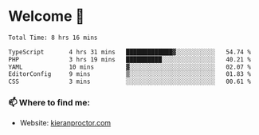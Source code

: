 # Welcome 🦘

<!--START_SECTION:waka-->

```txt
Total Time: 8 hrs 16 mins

TypeScript       4 hrs 31 mins   █████████████▓░░░░░░░░░░░   54.74 %
PHP              3 hrs 19 mins   ██████████░░░░░░░░░░░░░░░   40.21 %
YAML             10 mins         ▓░░░░░░░░░░░░░░░░░░░░░░░░   02.07 %
EditorConfig     9 mins          ▒░░░░░░░░░░░░░░░░░░░░░░░░   01.83 %
CSS              3 mins          ░░░░░░░░░░░░░░░░░░░░░░░░░   00.61 %
```

<!--END_SECTION:waka-->

### 📫 Where to find me:

-   Website: [kieranproctor.com](https://kieranproctor.com/)
